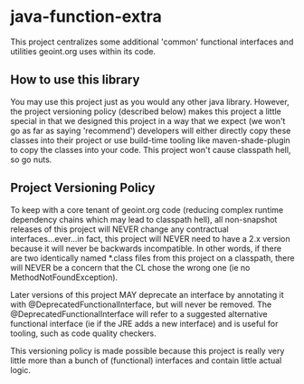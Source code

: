 java-function-extra
===================

This project centralizes some additional 'common' functional
interfaces and utilities geoint.org uses within its code.

How to use this library
-----------------------

You may use this project just as you would any other java library.  However, 
the project versioning policy (described below) makes this project a little 
special in that we designed this project in a way that we expect (we won't 
go as far as saying 'recommend') developers will either directly copy these 
classes into their project or use build-time tooling like maven-shade-plugin to 
copy the classes into your code. This project won't cause classpath hell, 
so go nuts.

Project Versioning Policy
-------------------------

To keep with a core tenant of geoint.org code (reducing complex 
runtime dependency chains which may lead to classpath hell), 
all non-snapshot releases of this project will NEVER change any 
contractual interfaces...ever...in fact, this project will NEVER need 
to have a 2.x version because it will never be backwards incompatible.
In other words, if there are two identically named *.class files 
from this project on a classpath, there will NEVER be a concern that 
the CL chose the wrong one (ie no MethodNotFoundException).  

Later versions of this project MAY deprecate an interface by annotating 
it with @DeprecatedFunctionalInterface, but will never be removed.  The 
@DeprecatedFunctionalInterface will refer to a suggested alternative 
functional interface (ie if the JRE adds a new interface) and is useful for 
tooling, such as code quality checkers.

This versioning policy is made possible because this project is really very 
little more than a bunch of (functional) interfaces and contain little 
actual logic.